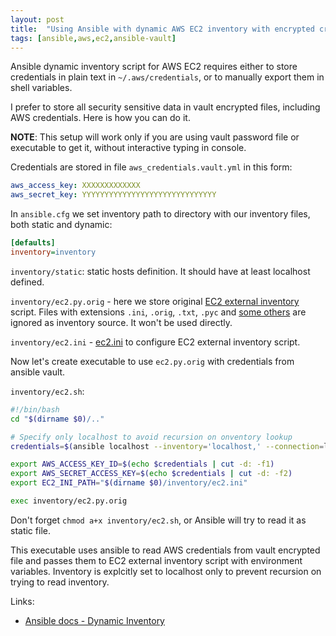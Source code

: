 ```yaml
---
layout: post
title:  "Using Ansible with dynamic AWS EC2 inventory with encrypted credentials in vault"
tags: [ansible,aws,ec2,ansible-vault]
---
```


Ansible dynamic inventory script for AWS EC2 requires either to store credentials in plain text in `~/.aws/credentials`, or to manually export them in shell variables.

I prefer to store all security sensitive data in vault encrypted files, including AWS credentials. Here is how you can do it.

**NOTE**: This setup will work only if you are using vault password file or executable to get it, without interactive typing in console.

Credentials are stored in file `aws_credentials.vault.yml` in this form:

```yaml
aws_access_key: XXXXXXXXXXXXX
aws_secret_key: YYYYYYYYYYYYYYYYYYYYYYYYYYYYYY
```

In `ansible.cfg` we set inventory path to directory with our inventory files, both static and dynamic:

```ini
[defaults]
inventory=inventory
```

`inventory/static`: static hosts definition. It should have at least localhost defined.

`inventory/ec2.py.orig` - here we store original [EC2 external inventory](https://raw.githubusercontent.com/ansible/ansible/devel/contrib/inventory/ec2.py) script. Files with extensions `.ini`, `.orig`, `.txt`, `.pyc` and [some others](http://docs.ansible.com/ansible/latest/intro_dynamic_inventory.html#using-inventory-directories-and-multiple-inventory-sources) are ignored as inventory source. It won't be used directly.

`inventory/ec2.ini` - [ec2.ini](https://raw.githubusercontent.com/ansible/ansible/devel/contrib/inventory/ec2.ini) to configure EC2 external inventory script.

Now let's create executable to use `ec2.py.orig` with credentials from ansible vault.

`inventory/ec2.sh`:

```bash
#!/bin/bash
cd "$(dirname $0)/.."

# Specify only localhost to avoid recursion on onventory lookup
credentials=$(ansible localhost --inventory='localhost,' --connection=local --extra-vars=@aws-credentials.vault.yml -m debug -a 'msg="{{ aws_access_key }}:{{ aws_secret_key }}"' | tr -d ' ' | grep '"msg":' | cut -d'"' -f4)

export AWS_ACCESS_KEY_ID=$(echo $credentials | cut -d: -f1)
export AWS_SECRET_ACCESS_KEY=$(echo $credentials | cut -d: -f2)
export EC2_INI_PATH="$(dirname $0)/inventory/ec2.ini"

exec inventory/ec2.py.orig
```

Don't forget `chmod a+x inventory/ec2.sh`, or Ansible will try to read it as static file.

This executable uses ansible to read AWS credentials from vault encrypted file and passes them to EC2 external inventory script with environment variables. Inventory is explcitly set to localhost only to prevent recursion on trying to read inventory.

Links:
* [Ansible docs - Dynamic Inventory](http://docs.ansible.com/ansible/latest/intro_dynamic_inventory.html)

